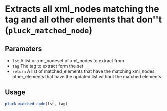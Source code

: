 # Extracts all xml_nodes matching the tag and all other elements that don''t (`pluck_matched_node`)



## Paramaters
 - `lst` A list or xml_nodeset of xml_nodes to extract from
 - `tag` The tag to extract form the set
 - `return` A list of
	matched_elements that have the matching xml_nodes
	other_elements that have the updated list without the matched elements

## Usage
```r
pluck_matched_node(lst, tag)
```